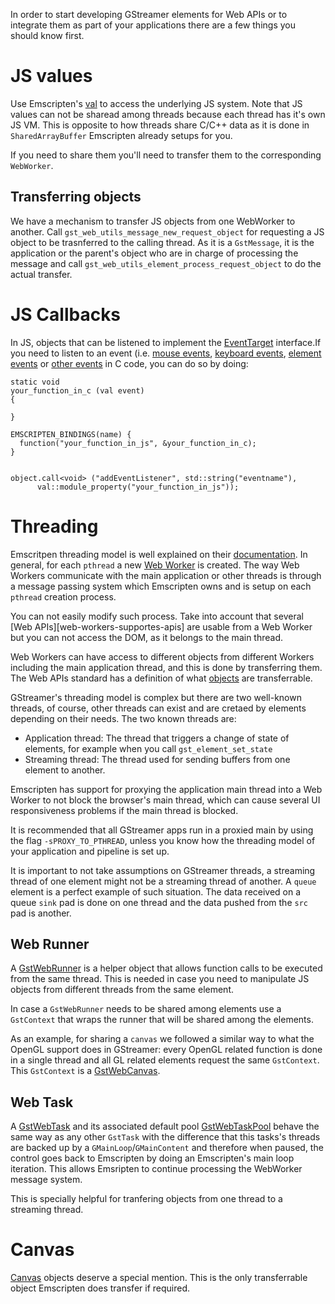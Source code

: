 In order to start developing GStreamer elements for Web APIs or to integrate
them as part of your applications there are a few things you should know first.

JS values
=========
Use Emscripten's [val][val] to access the underlying JS system. Note that JS
values can not be sharead among threads because each thread has it's own
JS VM. This is opposite to how threads share C/C++ data as it is done in
`SharedArrayBuffer` Emscripten already setups for you.

If you need to share them you'll need to transfer them to the corresponding
`WebWorker`.


Transferring objects
--------------------
We have a mechanism to transfer JS objects from one WebWorker to another.
Call `gst_web_utils_message_new_request_object` for requesting a JS object
to be trasnferred to the calling thread. As it is a `GstMessage`, it is the
application or the parent's object who are in charge of processing the message
and call `gst_web_utils_element_process_request_object` to do the actual
transfer.

JS Callbacks
============
In JS, objects that can be listened to implement the
[EventTarget][event-target] interface.If you need to listen to an event
(i.e. [mouse events][mouse-events], [keyboard events][keyboard-events],
[element events][element-events] or [other events][other-events] in C code,
you can do so by doing:

```
static void
your_function_in_c (val event)
{

}

EMSCRIPTEN_BINDINGS(name) {
  function("your_function_in_js", &your_function_in_c);
}


object.call<void> ("addEventListener", std::string("eventname"),
      val::module_property("your_function_in_js"));
```


Threading
=========
Emscritpen threading model is well explained on their [documentation][pthreads].
In general, for each `pthread` a new [Web Worker][web-workers] is created.
The way Web Workers communicate with the main application or other threads is
through a message passing system which Emscripten owns and is setup on each
`pthread` creation process.

You can not easily modify such process. Take into account that several
[Web APIs][web-workers-supportes-apis] are usable from a Web Worker but you can
not access the DOM, as it belongs to the main thread.

Web Workers can have access to different objects from different Workers
including the main application thread, and this is done by transferring them.
The Web APIs standard has a definition of what [objects][transferrable-objects]
are transferrable.

GStreamer's threading model is complex but there are two well-known threads,
of course, other threads can exist and are cretaed by elements depending on
their needs. The two known threads are:

* Application thread: The thread that triggers a change of state of elements,
for example when you call `gst_element_set_state`
* Streaming thread: The thread used for sending buffers from one element to
another.

Emscripten has support for proxying the application main thread into a
Web Worker to not block the browser's main thread, which can cause several UI
responsiveness problems if the main thread is blocked.

It is recommended that all GStreamer apps run in a proxied main by using the
flag `-sPROXY_TO_PTHREAD`, unless you know how the threading model of your
application and pipeline is set up.

It is important to not take assumptions on GStreamer threads, a streaming
thread of one element might not be a streaming thread of another. A `queue`
element is a perfect example of such situation. The data received on a queue
`sink` pad is done on one thread and the data pushed from the `src` pad is
another.

Web Runner
----------
A [GstWebRunner][GstWebRunner] is a helper object that allows function calls to
be executed from the same thread. This is needed in case you need to manipulate
JS objects from different threads from the same element.

In case a `GstWebRunner` needs to be shared among elements use a `GstContext`
that wraps the runner that will be shared among the elements.

As an example, for sharing a `canvas` we followed a similar way to what the
OpenGL support does in GStreamer: every OpenGL related function is done in a
single thread and all GL related elements request the same `GstContext`.
This `GstContext` is a [GstWebCanvas].

Web Task
---------
A [GstWebTask][GstWebTask] and its associated default pool
[GstWebTaskPool][GstWebTaskPool] behave the same way as any other `GstTask`
with the difference that this tasks's threads are backed up by a
`GMainLoop`/`GMainContent` and therefore when paused, the control goes back
to Emscripten by doing an Emscripten's main loop iteration. This allows
Emsripten to continue processing the WebWorker message system.

This is specially helpful for tranfering objects from one thread to a streaming
thread.

Canvas
======
[Canvas][canvas] objects deserve a special mention. This is the only
transferrable object Emscripten does transfer if required.


[pthreads]: https://emscripten.org/docs/porting/pthreads.html
[web-workers]: https://developer.mozilla.org/en-US/docs/Web/API/Web_Workers_API
[web-workers-supported-apis]: https://developer.mozilla.org/en-US/docs/Web/API/Web_Workers_API#supported_web_apis
[transferrable-objects]: https://developer.mozilla.org/en-US/docs/Web/API/Web_Workers_API/Transferable_objects#supported_objects
[val]: https://emscripten.org/docs/api_reference/val.h.html
[canvas]: https://developer.mozilla.org/en-US/docs/Web/API/Canvas_API
[event-target]: https://developer.mozilla.org/en-US/docs/Web/API/EventTarget
[mouse-events]: https://developer.mozilla.org/en-US/docs/Web/API/Element#mouse_events
[keyboard-events]: https://developer.mozilla.org/en-US/docs/Web/API/Element#keyboard_events
[element-events]: https://developer.mozilla.org/en-US/docs/Web/API/HTMLElement#events
[other-events]: https://developer.mozilla.org/en-US/docs/Web/Events
[GstWebRunner]: https://github.com/fluendo/gst.wasm/blob/main/gst.wasm/subprojects/gst-plugins-web/gst-libs/gst/web/gstwebrunner.h
[GstWebCanvas]: https://github.com/fluendo/gst.wasm/blob/main/gst.wasm/subprojects/gst-plugins-web/gst-libs/gst/web/gstwebcanvas.h
[GstWebTask]: https://github.com/fluendo/gst.wasm/blob/main/gst.wasm/subprojects/gst-plugins-web/gst-libs/gst/web/gstwebtask.h
[GstWebTaskPool]: https://github.com/fluendo/gst.wasm/blob/main/gst.wasm/subprojects/gst-plugins-web/gst-libs/gst/web/gstwebtaskpool.h
